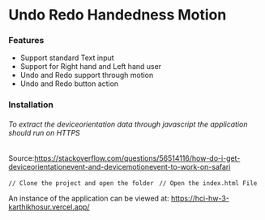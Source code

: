 # Undo Redo Handedness Motion

### Features
- Support standard Text input
- Support for Right hand and Left hand user
- Undo and Redo support through motion
- Undo and Redo button action

### Installation 
###### To extract the deviceorientation data through javascript the application should run on HTTPS
Source:https://stackoverflow.com/questions/56514116/how-do-i-get-deviceorientationevent-and-devicemotionevent-to-work-on-safari

`// Clone the project and open the folder `
`// Open the index.html File `

An instance of the application can be viewed at: https://hci-hw-3-karthikhosur.vercel.app/
